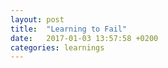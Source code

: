 ```yaml
---
layout: post
title:  "Learning to Fail"
date:   2017-01-03 13:57:58 +0200
categories: learnings
---
```

